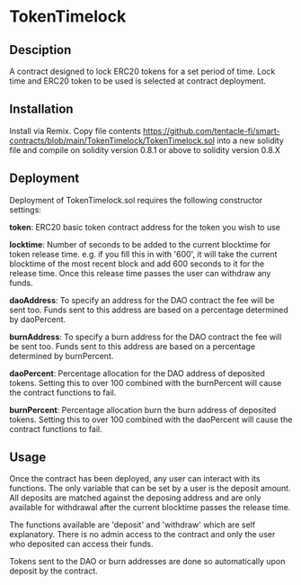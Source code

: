 # TokenTimelock

## Desciption

A contract designed to lock ERC20 tokens for a set period of time. Lock time and ERC20 token to be used is selected at contract deployment.

## Installation

Install via Remix. Copy file contents https://github.com/tentacle-fi/smart-contracts/blob/main/TokenTimelock/TokenTimelock.sol into a new solidity file and compile on solidity version 0.8.1 or above to solidity version 0.8.X

## Deployment

Deployment of TokenTimelock.sol requires the following constructor settings:

**token**: ERC20 basic token contract address for the token you wish to use
      
**locktime**: Number of seconds to be added to the current blocktime for token release time. e.g. if you fill this in with '600', it will take the current blocktime of the most recent block and add 600 seconds to it for the release time. Once this release time passes the user can withdraw any funds.

**daoAddress**: To specify an address for the DAO contract the fee will be sent too. Funds sent to this address are based on a percentage determined by daoPercent.

**burnAddress**: To specify a burn address for the DAO contract the fee will be sent too. Funds sent to this address are based on a percentage determined by burnPercent.

**daoPercent**: Percentage allocation for the DAO address of deposited tokens. Setting this to over 100 combined with the burnPercent will cause the contract functions to fail.

**burnPercent**: Percentage allocation burn the burn address of deposited tokens. Setting this to over 100 combined with the daoPercent will cause the contract functions to fail.

## Usage

Once the contract has been deployed, any user can interact with its functions. The only variable that can be set by a user is the deposit amount. All deposits are matched against the deposing address and are only available for withdrawal after the current blocktime passes the release time.

The functions available are 'deposit' and 'withdraw' which are self explanatory. There is no admin access to the contract and only the user who deposited can access their funds.

Tokens sent to the DAO or burn addresses are done so automatically upon deposit by the contract.
